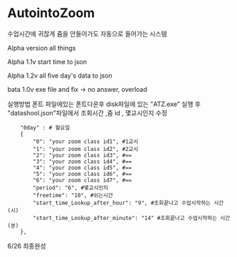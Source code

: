 # AutointoZoom
수업시간에 귀찮게 줌을 안들어가도 자동으로 들어가는 시스템

Alpha version all things

Alpha 1.1v start time to json

Alpha 1.2v all five day's data to json

bata 1.0v exe file and fix -> no answer, overload

실행방법 폰트 파일에있는 폰트다운후 disk파일에 있는 "ATZ.exe" 실행 후 "datashool.json"파일에서 조회시간 ,줌 id , 몇교시인지 수정

        "0day" : # 월요일
        {
            "0": "your zoom class id1", #1교시
            "1": "your zoom class id2", #2교시
            "2": "your zoom class id3", #==
            "3": "your zoom class id4", #==
            "4": "your zoom class id5", #==
            "5": "your zoom class id6", #==
            "6": "your zoom class id7", #==
            "period": "6", #몇교시인지
            "freetime": "10", #쉬는시간
            "start_time_Lookup_after_hour": "9", #조회끝나고 수업시작하는 시간 (시)
            "start_time_Lookup_after_minute": "14" #조회끝나고 수업시작하는 시간 (분)
        },
   6/26 최종완성
